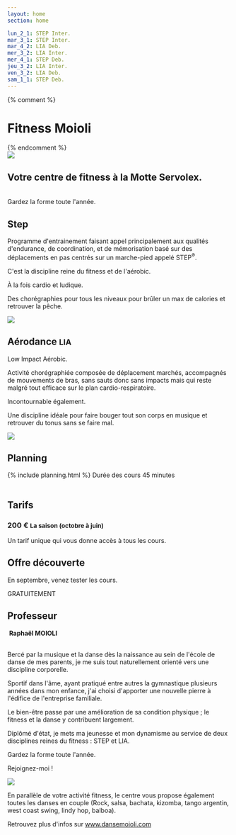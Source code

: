 ```yaml
---
layout: home
section: home

lun_2_1: STEP Inter.
mar_3_1: STEP Inter.
mar_4_2: LIA Deb.
mer_3_2: LIA Inter.
mer_4_1: STEP Deb.
jeu_3_2: LIA Inter.
ven_3_2: LIA Deb.
sam_1_1: STEP Deb.
---
```


<main>
  <!-- Main jumbotron for a primary marketing message or call to action -->
  {% comment %}
  <div class="jumbotron">
    <div class="container">
      <div class="row">
        <div class="col-md-8">
          <h1>Fitness Moioli</h1>
        </div>
      </div>
    </div>
  </div>
  {% endcomment %}

  <section class="intro">
    <div class="container">
      <div class="row">
        <div class="col-sm-4">
          <img src="{{ site.baseurl}}/images/logo.png" class="img-responsive"/>
        </div>
        <div class="col-sm-8">
          <h2 class="text-primary">
            Votre centre de fitness à la Motte Servolex.
          </h2>
          <br>
          Gardez la forme toute l'année.
        </div>
      </div>
    </div>
  </section>

  <section id="activites" class="activities">
    <div class="container">
      <div class="row">
        <div class="col-sm-6">
          <div class="page-header">
            <h1>
              Step
            </h1>
          </div>
          <p>
          Programme d'entrainement faisant appel principalement
          aux qualités d'endurance, de coordination, et de mémorisation basé sur des
          déplacements en pas centrés sur un marche-pied appelé STEP<sup>&reg;</sup>.
          </p>
          <p>C'est la discipline reine du fitness et de l'aérobic.</p>
          <p>À la fois cardio et ludique.</p>
          <p>Des chorégraphies pour tous les niveaux pour brûler un max de
          calories et retrouver la pêche.</p>
          <p class="text-center">
          <img src="{{site.baseurl}}/images/Step.jpg" class="img-responsive">
          </p>
        </div>
        <div class="col-sm-6">
          <div class="page-header">
            <h1>
              Aérodance
              <small>LIA</small>
            </h1>
          </div>
          <p>Low Impact Aérobic.</p>
          <p>Activité chorégraphiée composée de déplacement marchés,
          accompagnés de mouvements de bras, sans sauts donc sans impacts mais
          qui reste malgré tout efficace sur le plan cardio-respiratoire.</p>
          <p>Incontournable également.</p>
          <p>Une discipline idéale pour faire bouger tout son corps en musique et retrouver du tonus sans se faire mal.</p>
          <p class="text-center">
          <img src="{{site.baseurl}}/images/Lia.jpg" class="img-responsive">
          </p>
        </div>
      </div>
    </div>
  </section>

  <section id="planning" class="planning">
    <div class="container">
      <div class="row">
        <div class="col-sm-12">
          <div class="page-header">
            <h1>Planning</h1>
          </div>
          {% include planning.html %}
          <caption>Durée des cours 45 minutes</caption>
          <br>
          <br>
        </div>
      </div>
    </div>
  </section>

  <section id="tarifs">
    <div class="container">
      <div class="row">
        <div class="col-sm-12">
          <div class="page-header">
            <h1>
              Tarifs
            </h1>
          </div>
          <div class="row">
            <div class="col-sm-8">
              <h3>
                200 €
                <small>
                La saison
                <span style="text-transform:none;">
                (octobre à juin)
                </span>
                </small>
              </h3>
              <p>
                Un tarif unique qui vous donne accès à tous les cours.
              </p>
            </div>
            <div class="col-sm-4 well text-center">
              <h2>
                Offre découverte
              </h2>
              <p>
                En septembre, venez tester les cours.
              </p>
              <p class="text-primary">GRATUITEMENT</p>
            </div>
          </div>
        </div>
      </div>
    </div>
  </section>

  <section id="professeur">
      <div class="container">
        <div class="row">
            <div class="col-sm-12">
            <h1 class="page-header">Professeur</h1>
            </div>
        </div>
          <div class="row">
              <div class="col-sm-6 col-sm-offset-2 col-md-4 col-md-offset-4 text-center">
                  <img src="{{site.baseurl}}/images/raph_portrait.jpg" alt="" class="img-responsive img-circle">
                  <b>Raphaël MOIOLI</b>
              </div>
          </div>
          <div class="row">
              <div class="col-sm-8 col-sm-offset-2">
                  <br>
                  <p>
                  Bercé par la musique et la danse dès la naissance au sein de l'école de danse de mes parents, je me suis tout naturellement orienté vers une discipline corporelle.
                  </p>
                  <p>
                  Sportif dans l'âme, ayant pratiqué entre autres la gymnastique plusieurs années dans mon enfance, j'ai choisi d'apporter une nouvelle pierre à l'édifice de l'entreprise familiale.
                  </p>
                  <p>
                  Le bien-être passe par une amélioration de sa condition physique ; le fitness et la danse y contribuent largement.
                  </p>
                  <p>
                  Diplômé d'état, je mets ma jeunesse et mon dynamisme au service de deux disciplines reines du fitness : STEP et LIA.
                  </p>
                  <p>
                  Gardez la forme toute l'année.
                  </p>
                  <p>
                  Rejoignez-moi !
                  </p>
              </div>
          </div>
      </div>
  </section>

  <section id="dansemoioli" class="dansemoioli">
      <div class="container">
        <div class="row">
            <div class="col-sm-4 col-sm-offset-2 text-center">
                <a href="http://www.dansemoioli.com">
                    <img src="http://www.dansemoioli.com/images/logo.png" class="img">
                </a>
            </div>
            <div class="col-sm-4">
                <p>
                    En parallèle de votre activité fitness, le centre vous propose également toutes les danses en couple (Rock, salsa, bachata, kizomba, tango argentin, west coast swing, lindy hop, balboa).
                </p>
                <p>
                    Retrouvez plus d'infos sur
                    <a href="http://www.dansemoioli.com">www.dansemoioli.com</a>
                </p>
            </div>
        </div>
    </div>
  </section>
</main>
